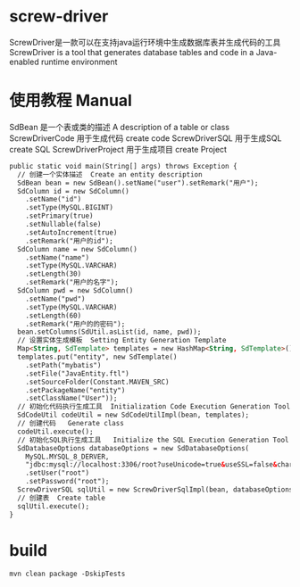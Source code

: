 # screw-driver
ScrewDriver是一款可以在支持java运行环境中生成数据库表并生成代码的工具
ScrewDriver is a tool that generates database tables and code in a Java-enabled runtime environment
# 使用教程 	Manual
SdBean 是一个表或类的描述  A description of a table or class
ScrewDriverCode 用于生成代码 create code
ScrewDriverSQL 用于生成SQL create SQL
ScrewDriverProject 用于生成项目 create Project

```html
public static void main(String[] args) throws Exception {
  // 创建一个实体描述  Create an entity description
  SdBean bean = new SdBean().setName("user").setRemark("用户");
  SdColumn id = new SdColumn()
    .setName("id")
    .setType(MySQL.BIGINT)
    .setPrimary(true)
    .setNullable(false)
    .setAutoIncrement(true)
    .setRemark("用户的id");
  SdColumn name = new SdColumn()
    .setName("name")
    .setType(MySQL.VARCHAR)
    .setLength(30)
    .setRemark("用户的名字");
  SdColumn pwd = new SdColumn()
    .setName("pwd")
    .setType(MySQL.VARCHAR)
    .setLength(60)
    .setRemark("用户的的密码");
  bean.setColumns(SdUtil.asList(id, name, pwd));
  // 设置实体生成模板  Setting Entity Generation Template
  Map<String, SdTemplate> templates = new HashMap<String, SdTemplate>();
  templates.put("entity", new SdTemplate()
    .setPath("mybatis")
    .setFile("JavaEntity.ftl")
    .setSourceFolder(Constant.MAVEN_SRC)
    .setPackageName("entity")
    .setClassName("User"));
  // 初始化代码执行生成工具  Initialization Code Execution Generation Tool
  SdCodeUtil codeUtil = new SdCodeUtilImpl(bean, templates);
  // 创建代码   Generate class
  codeUtil.execute();
  // 初始化SQL执行生成工具   Initialize the SQL Execution Generation Tool
  SdDatabaseOptions databaseOptions = new SdDatabaseOptions(
    MySQL.MYSQL_8_DERVER,
    "jdbc:mysql://localhost:3306/root?useUnicode=true&useSSL=false&characterEncoding=UTF-8&serverTimezone=UTC")
    .setUser("root")
    .setPassword("root");
  ScrewDriverSQL sqlUtil = new ScrewDriverSqlImpl(bean, databaseOptions);
  // 创建表  Create table
  sqlUtil.execute();
}
``` 

# build
```html
mvn clean package -DskipTests
```
